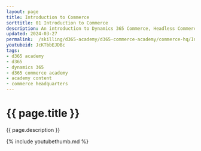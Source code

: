 ```yaml
---
layout: page
title: Introduction to Commerce
sorttitle: 01 Introduction to Commerce
description: An introduction to Dynamics 365 Commerce, Headless Commerce Engine and component architecture.
updated: 2024-03-27
permalink:  /skilling/d365-academy/d365-commerce-academy/commerce-hq/IntroToCommerce
youtubeid: JcKTbbEJDBc
tags: 
- d365 academy
- d365
- dynamics 365
- d365 commerce academy
- academy content
- commerce headquarters
---
```


# {{ page.title }}

{{ page.description }}

{% include youtubethumb.md %}